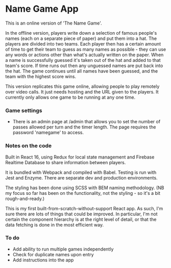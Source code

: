 # Name Game App

This is an online version of 'The Name Game'.

In the offline version, players write down a selection of famous people's names (each on a separate piece of paper) and put them into a hat. The players are divided into two teams. Each player then has a certain amount of time to get their team to guess as many names as possible - they can use any words or actions other than what's actually written on the paper. When a name is successfully guessed it's taken out of the hat and added to that team's score. If time runs out then any unguessed names are put back into the hat. The game continues until all names have been guessed, and the team with the highest score wins.

This version replicates this game online, allowing people to play remotely over video calls. It just needs hosting and the URL given to the players. It currently only allows one game to be running at any one time.


### Game settings
- There is an admin page at /admin that allows you to set the number of passes allowed per turn and the timer length. The page requires the password 'namegame' to access.


### Notes on the code
Built in React 16, using Redux for local state management and Firebase Realtime Database to share information between players.

It is bundled with Webpack and compiled with Babel. Testing is run with Jest and Enzyme. There are separate dev and production environments.

The styling has been done using SCSS with BEM naming methodology. (NB my focus so far has been on the functionality, not the styling - so it's a bit rough-and-ready.)

This is my first built-from-scratch-without-support React app. As such, I'm sure there are lots of things that could be improved. In particular, I'm not certain the component hierarchy is at the right level of detail, or that the data fetching is done in the most efficient way.


### To do
- Add ability to run multiple games independently
- Check for duplicate names upon entry
- Add instructions into the app
